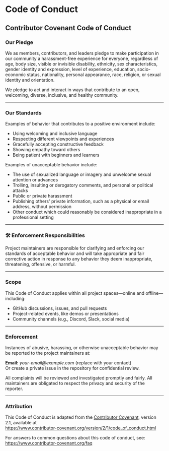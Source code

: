 # Code of Conduct

## Contributor Covenant Code of Conduct

### Our Pledge

We as members, contributors, and leaders pledge to make participation in our community a harassment-free experience for everyone, regardless of age, body size, visible or invisible disability, ethnicity, sex characteristics, gender identity and expression, level of experience, education, socio-economic status, nationality, personal appearance, race, religion, or sexual identity and orientation.

We pledge to act and interact in ways that contribute to an open, welcoming, diverse, inclusive, and healthy community.

---

### Our Standards

Examples of behavior that contributes to a positive environment include:

- Using welcoming and inclusive language  
- Respecting different viewpoints and experiences  
- Gracefully accepting constructive feedback  
- Showing empathy toward others  
- Being patient with beginners and learners  

Examples of unacceptable behavior include:

- The use of sexualized language or imagery and unwelcome sexual attention or advances  
- Trolling, insulting or derogatory comments, and personal or political attacks  
- Public or private harassment  
- Publishing others' private information, such as a physical or email address, without permission  
- Other conduct which could reasonably be considered inappropriate in a professional setting  

---

### 🛠 Enforcement Responsibilities

Project maintainers are responsible for clarifying and enforcing our standards of acceptable behavior and will take appropriate and fair corrective action in response to any behavior they deem inappropriate, threatening, offensive, or harmful.

---

### Scope

This Code of Conduct applies within all project spaces—online and offline—including:

- GitHub discussions, issues, and pull requests  
- Project-related events, like demos or presentations  
- Community channels (e.g., Discord, Slack, social media)

---

### Enforcement

Instances of abusive, harassing, or otherwise unacceptable behavior may be reported to the project maintainers at:

 **Email:** _your-email@example.com_ (replace with your contact)  
 Or create a private issue in the repository for confidential review.

All complaints will be reviewed and investigated promptly and fairly. All maintainers are obligated to respect the privacy and security of the reporter.

---

### Attribution

This Code of Conduct is adapted from the [Contributor Covenant][homepage], version 2.1, available at  
https://www.contributor-covenant.org/version/2/1/code_of_conduct.html

For answers to common questions about this code of conduct, see:  
https://www.contributor-covenant.org/faq

[homepage]: https://www.contributor-covenant.org

